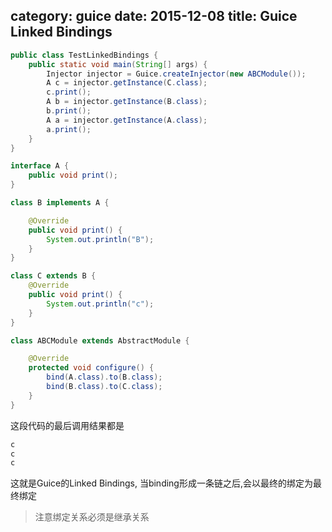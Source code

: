 category: guice
date: 2015-12-08
title: Guice Linked Bindings
---
```java
public class TestLinkedBindings {
	public static void main(String[] args) {
		Injector injector = Guice.createInjector(new ABCModule());
		A c = injector.getInstance(C.class);
		c.print();
		A b = injector.getInstance(B.class);
		b.print();
		A a = injector.getInstance(A.class);
		a.print();
	}
}

interface A {
	public void print();
}

class B implements A {

	@Override
	public void print() {
		System.out.println("B");
	}
}

class C extends B {
	@Override
	public void print() {
		System.out.println("c");
	}
}

class ABCModule extends AbstractModule {

	@Override
	protected void configure() {
		bind(A.class).to(B.class);
		bind(B.class).to(C.class);
	}
}
```
这段代码的最后调用结果都是
```java
c
c
c
```
这就是Guice的Linked Bindings, 当binding形成一条链之后,会以最终的绑定为最终绑定

> 注意绑定关系必须是继承关系
